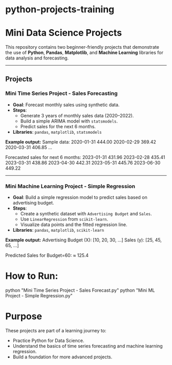 # python-projects-training

# Mini Data Science Projects

This repository contains two beginner-friendly projects that demonstrate the use of **Python**, **Pandas**, **Matplotlib**, and **Machine Learning** libraries for data analysis and forecasting.

---

## Projects

### Mini Time Series Project - Sales Forecasting
- **Goal**: Forecast monthly sales using synthetic data.
- **Steps**:
  - Generate 3 years of monthly sales data (2020–2022).
  - Build a simple ARIMA model with `statsmodels`.
  - Predict sales for the next 6 months.
- **Libraries**: `pandas`, `matplotlib`, `statsmodels`

**Example output:**
Sample data:
2020-01-31 444.00
2020-02-29 369.42
2020-03-31 406.85
...

Forecasted sales for next 6 months:
2023-01-31 431.96
2023-02-28 435.41
2023-03-31 438.86
2023-04-30 442.31
2023-05-31 445.76
2023-06-30 449.22

---

### Mini Machine Learning Project - Simple Regression
- **Goal**: Build a simple regression model to predict sales based on advertising budget.
- **Steps**:
  - Create a synthetic dataset with `Advertising Budget` and `Sales`.
  - Use `LinearRegression` from `scikit-learn`.
  - Visualize data points and the fitted regression line.
- **Libraries**: `pandas`, `matplotlib`, `scikit-learn`

**Example output:**
Advertising Budget (X): [10, 20, 30, ...]
Sales (y): [25, 45, 65, ...]

Predicted Sales for Budget=60:
≈ 125.4

# How to Run:
python "Mini Time Series Project - Sales Forecast.py"
python "Mini ML Project - Simple Regression.py"

# Purpose
These projects are part of a learning journey to:
- Practice Python for Data Science.
- Understand the basics of time series forecasting and machine learning regression.
- Build a foundation for more advanced projects.

